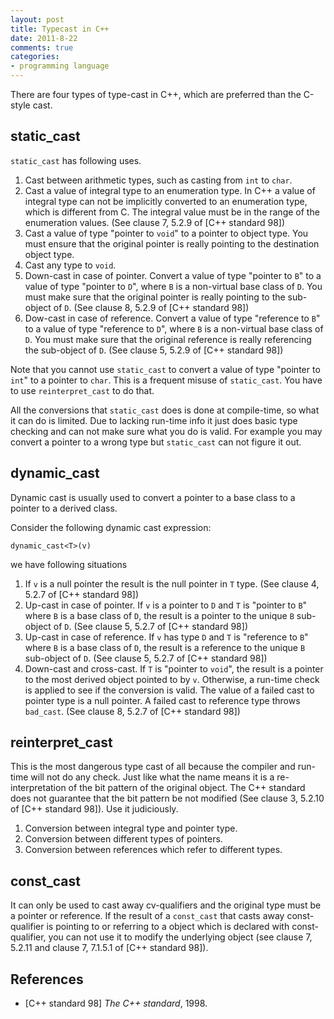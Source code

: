```yaml
---
layout: post
title: Typecast in C++
date: 2011-8-22
comments: true
categories:
- programming language
---
```


There are four types of type-cast in C++, which are preferred than the C-style cast.
<!--more-->
## static_cast

`static_cast` has following uses.

1.  Cast between arithmetic types, such as casting from `int` to `char`.
2.  Cast a value of integral type to an enumeration type.  In C++ a value of integral type can not be implicitly converted to an enumeration type, which is different from C.  The integral value must be in the range of the enumeration values.  (See clause 7, 5.2.9 of [C++ standard 98])
3.  Cast a value of type "pointer to `void`" to a pointer to object type.  You must ensure that the original pointer is really pointing to the destination object type.
4.  Cast any type to `void`.
5.  Down-cast in case of pointer.  Convert a value of type "pointer to `B`" to a value of type "pointer to `D`", where `B` is a non-virtual base class of `D`.  You must make sure that the original pointer is really pointing to the sub-object of `D`. (See clause 8, 5.2.9 of [C++ standard 98])
6.  Dow-cast in case of reference.  Convert a value of type "reference to `B`" to a value of type "reference to `D`", where `B` is a non-virtual base class of `D`.  You must make sure that the original reference is really referencing the sub-object of `D`. (See clause 5, 5.2.9 of [C++ standard 98])

Note that you cannot use `static_cast` to convert a value of type "pointer
to `int`" to a pointer to `char`.  This is a frequent misuse of
`static_cast`.  You have to use `reinterpret_cast` to do that.

All the conversions that `static_cast` does is done at compile-time, so
what it can do is limited.  Due to lacking run-time info it just does basic
type checking and can not make sure what you do is valid.  For example you
may convert a pointer to a wrong type but `static_cast` can not figure it
out.

## dynamic_cast

Dynamic cast is usually used to convert a pointer to a base class to a pointer to a derived class.

Consider the following dynamic cast expression:

    dynamic_cast<T>(v)

we have following situations

1.  If `v` is a null pointer the result is the null pointer in `T` type. (See clause 4, 5.2.7 of [C++ standard 98])
2.  Up-cast in case of pointer.  If `v` is a pointer to `D` and `T` is "pointer to `B`" where `B` is a base class of `D`, the result is a pointer to the unique `B` sub-object of `D`. (See clause 5, 5.2.7 of [C++ standard 98])
3.  Up-cast in case of reference.  If `v` has type `D` and `T` is "reference to `B`" where `B` is a base class of `D`, the result is a reference to the unique `B` sub-object of `D`. (See clause 5, 5.2.7 of [C++ standard 98])
4.  Down-cast and cross-cast.  If `T` is "pointer to `void`", the result is a pointer to the most derived object pointed to by `v`.  Otherwise, a run-time check is applied to see if the conversion is valid.  The value of a failed cast to pointer type is a null pointer.  A failed cast to reference type throws `bad_cast`.  (See clause 8, 5.2.7 of [C++ standard 98])

## reinterpret_cast

This is the most dangerous type cast of all because the compiler and
run-time will not do any check.  Just like what the name means it is a
re-interpretation of the bit pattern of the original object.  The C++
standard does not guarantee that the bit pattern be not modified (See
clause 3, 5.2.10 of [C++ standard 98]).  Use it judiciously.

1.  Conversion between integral type and pointer type. 
2.  Conversion between different types of pointers. 
3.  Conversion between references which refer to different types. 

## const_cast

It can only be used to cast away cv-qualifiers and the original type must
be a pointer or reference.  If the result of a `const_cast` that casts away
const-qualifier is pointing to or referring to a object which is declared
with const-qualifier, you can not use it to modify the underlying object
(see clause 7, 5.2.11 and clause 7, 7.1.5.1 of [C++ standard 98]).

## References

*  [C++ standard 98] _The C++ standard_, 1998.
